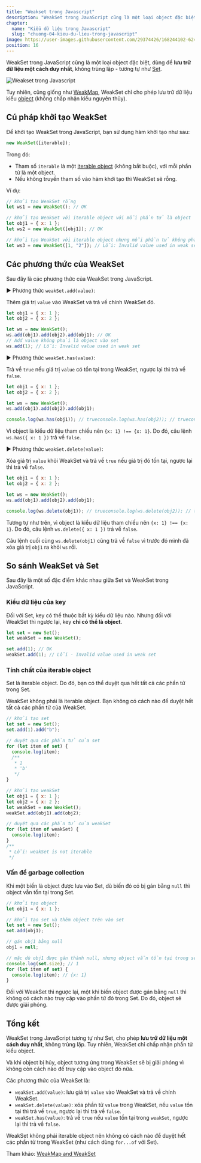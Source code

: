 ```yaml
---
title: "Weakset trong Javascript"
description: "WeakSet trong JavaScript cũng là một loại object đặc biệt, dùng để lưu trữ dữ liệu một cách duy nhất, không trùng lặp - tương tự như Set."
chapter:
  name: "Kiểu dữ liệu trong Javascript"
  slug: "chuong-04-kieu-du-lieu-trong-javascript"
image: https://user-images.githubusercontent.com/29374426/168244102-624b9c52-c648-49d6-93ee-188e99530e1a.png
position: 16
---
```


WeakSet trong JavaScript cũng là một loại object đặc biệt, dùng để **lưu trữ dữ liệu một cách duy nhất**, không trùng lặp - tương tự như [Set](/bai-viet/javascript/set-trong-javascript/).

![Weakset trong Javascript](https://user-images.githubusercontent.com/29374426/168244102-624b9c52-c648-49d6-93ee-188e99530e1a.png)

Tuy nhiên, cũng giống như [WeakMap](/bai-viet/javascript/weakmap-trong-javascript), WeakSet chỉ cho phép lưu trữ dữ liệu kiểu [object](/bai-viet/javascript/object-la-gi-object-trong-javascript) (không chấp nhận kiểu nguyên thủy).

## Cú pháp khởi tạo WeakSet

Để khởi tạo WeakSet trong JavaScript, bạn sử dụng hàm khởi tạo như sau:

```js
new WeakSet([iterable]);
```

Trong đó:

- Tham số `iterable` là một [iterable object](/bai-viet/javascript/iterable-trong-javascript) (không bắt buộc), với mỗi phần tử là một object.
- Nếu không truyền tham số vào hàm khởi tạo thì WeakSet sẽ rỗng.

Ví dụ:

```js
// khởi tạo WeakSet rỗng
let ws1 = new WeakSet(); // OK

// khởi tạo WeakSet với iterable object với mỗi phần tử là object
let obj1 = { x: 1 };
let ws2 = new WeakSet([obj1]); // OK

// khởi tạo WeakSet với iterable object nhưng mỗi phần tử không phải object
let ws3 = new WeakSet([1, "2"]); // Lỗi: Invalid value used in weak set
```

## Các phương thức của WeakSet

Sau đây là các phương thức của WeakSet trong JavaScript.

► Phương thức `weakSet.add(value)`:

Thêm giá trị `value` vào WeakSet và trả về chính WeakSet đó.

```js
let obj1 = { x: 1 };
let obj2 = { x: 2 };

let ws = new WeakSet();
ws.add(obj1).add(obj2).add(obj1); // OK
// Add value không phải là object vào set
ws.add(1); // Lỗi: Invalid value used in weak set
```

► Phương thức `weakSet.has(value)`:

Trả về `true` nếu giá trị `value` có tồn tại trong WeakSet, ngược lại thì trả về `false`.

```js
let obj1 = { x: 1 };
let obj2 = { x: 2 };

let ws = new WeakSet();
ws.add(obj1).add(obj2).add(obj1);

console.log(ws.has(obj1)); // trueconsole.log(ws.has(obj2)); // trueconsole.log(ws.has({ x: 1 })); // false
```

Vì object là kiểu dữ liệu tham chiếu nên `{x: 1} !== {x: 1}`. Do đó, câu lệnh `ws.has({ x: 1 })` trả về `false`.

► Phương thức `weakSet.delete(value)`:

Xóa giá trị `value` khỏi WeakSet và trả về `true` nếu giá trị đó tồn tại, ngược lại thì trả về `false`.

```js
let obj1 = { x: 1 };
let obj2 = { x: 2 };

let ws = new WeakSet();
ws.add(obj1).add(obj2).add(obj1);

console.log(ws.delete(obj1)); // trueconsole.log(ws.delete(obj2)); // trueconsole.log(ws.delete({ x: 1 })); // falseconsole.log(ws.delete(obj1)); // false
```

Tương tự như trên, vì object là kiểu dữ liệu tham chiếu nên `{x: 1} !== {x: 1}`. Do đó, câu lệnh `ws.delete({ x: 1 })` trả về `false`.

Câu lệnh cuối cùng `ws.delete(obj1)` cũng trả về `false` vì trước đó mình đã xóa giá trị `obj1` ra khỏi `ws` rồi.

## So sánh WeakSet và Set

Sau đây là một số đặc điểm khác nhau giữa Set và WeakSet trong JavaScript.

### Kiểu dữ liệu của key

Đối với Set, key có thể thuộc bất kỳ kiểu dữ liệu nào. Nhưng đối với WeakSet thì ngược lại, key **chỉ có thể là object**.

```js
let set = new Set();
let weakSet = new WeakSet();

set.add(1); // OK
weakSet.add(1); // Lỗi - Invalid value used in weak set
```

### Tính chất của iterable object

Set là iterable object. Do đó, bạn có thể duyệt qua hết tất cả các phần tử trong Set.

WeakSet không phải là iterable object. Bạn không có cách nào để duyệt hết tất cả các phần tử của WeakSet.

```js
// khởi tạo set
let set = new Set();
set.add(1).add("b");

// duyệt qua các phần tử của set
for (let item of set) {
  console.log(item);
  /**
   * 1
   * 'b'
   */
}

// khởi tạo weakSet
let obj1 = { x: 1 };
let obj2 = { x: 2 };
let weakSet = new WeakSet();
weakSet.add(obj1).add(obj2);

// duyệt qua các phần tử của weakSet
for (let item of weakSet) {
  console.log(item);
}
/**
 * Lỗi: weakSet is not iterable
 */
```

### Vấn đề garbage collection

Khi một biến là object được lưu vào Set, dù biến đó có bị gán bằng `null` thì object vẫn tồn tại trong Set.

```js
// khởi tạo object
let obj1 = { x: 1 };

// khởi tạo set và thêm object trên vào set
let set = new Set();
set.add(obj1);

// gán obj1 bằng null
obj1 = null;

// mặc dù obj1 được gán thành null, nhưng object vẫn tồn tại trong set
console.log(set.size); // 1
for (let item of set) {
  console.log(item); // {x: 1}
}
```

Đối với WeakSet thì ngược lại, một khi biến object được gán bằng `null` thì không có cách nào truy cập vào phần tử đó trong Set. Do đó, object sẽ được giải phóng.

## Tổng kết

WeakSet trong JavaScript tương tự như Set, cho phép **lưu trữ dữ liệu một cách duy nhất**, không trùng lặp. Tuy nhiên, WeakSet chỉ chấp nhận phần tử kiểu object.

Và khi object bị hủy, object tương ứng trong WeakSet sẽ bị giải phóng vì không còn cách nào để truy cập vào object đó nữa.

Các phương thức của WeakSet là:

- `weakSet.add(value)`: lưu giá trị `value` vào WeakSet và trả về chính WeakSet.
- `weakSet.delete(value)`: xóa phần tử `value` trong WeakSet, nếu `value` tồn tại thì trả về `true`, ngược lại thì trả về `false`.
- `weakSet.has(value)`: trả về `true` nếu `value` tồn tại trong `weakSet`, ngược lại thì trả về `false`.

WeakSet không phải iterable object nên không có cách nào để duyệt hết các phần tử trong WeakSet (như cách dùng `for...of` với Set).

Tham khảo: [WeakMap and WeakSet](https://javascript.info/weakmap-weakset)
